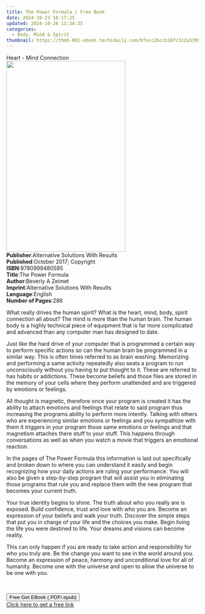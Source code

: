 ```yaml
---
title: The Power Formula | Free Book
date: 2024-10-23 18:17:25
updated: 2024-10-26 11:34:35
categories:
  - Body, Mind & Spirit
thumbnail: https://thmb-001-ebook.techidaily.com/bfecc2bccb18fc312a5399d5d3c69171625bef8a0c292bcc78403d9784342f7c.jpg
---
```

<main id="book-container">
  <div class="flex flex-col">
    <div class="book-brief flex-1 py-6 px-4 sm:p-6 md:py-10 md:px-8">
      <!-- brief-->
      <div class="book-brief-main">Heart - Mind Connection</div>
    </div>
    <div
      class="book-meta-info flex-1 grid gap-4 col-start-1 col-end-3 row-start-1 sm:mb-6 sm:grid-cols-4 lg:gap-6 lg:col-start-2 lg:row-end-6 lg:row-span-6 lg:mb-0"
    >
      <div
        class="book-meta-info-left place-content-center mt-4 p-4 text-sm leading-6 col-start-2 col-span-2 dark:text-slate-400"
      >
        <img
          class="w-full h-500 object-cover rounded-lg sm:h-255 sm:col-span-2 lg:col-span-full"
          src="https://img-001-ebook.techidaily.com/1ede7ae2f64a0bdf311f7736584630f194c3a246917b9f42beeb3609fb90ad0e.jpg"
          alt=""
          width="312"
          height="500"
        />
      </div>
      <div
        class="book-meta-info-right mt-2 col-start-1 row-start-2 col-span-3 self-center"
      >
        <!-- meta data  -->
        <div class="flex flex-col px-4 md:px-8">
          <div class="flex-1">
            <strong>Publisher</strong>:<span class="px-2"
              >Alternative Solutions With Results</span
            >
          </div>
          <div class="flex-1">
            <strong>Published</strong>:<span class="px-2"
              >October 2017; Copyright</span
            >
          </div>
          <div class="flex-1">
            <strong>ISBN</strong>:<span class="px-2">9780999480595</span>
          </div>
          <div class="flex-1">
            <strong>Title</strong>:<span class="px-2">The Power Formula</span>
          </div>
          <div class="flex-1">
            <strong>Author</strong>:<span class="px-2">Beverly A Zeimet</span>
          </div>
          <div class="flex-1">
            <strong>Imprint</strong>:<span class="px-2"
              >Alternative Solutions With Results</span
            >
          </div>
          <div class="flex-1">
            <strong>Language</strong>:<span class="px-2">English</span>
          </div>
          <div class="flex-1">
            <strong>Number of Pages</strong>:<span class="px-2">286</span>
          </div>
        </div>
      </div>
    </div>
    <div class="book-description flex-1 py-6 px-4 sm:p-6 md:py-10 md:px-8">
      <div class="book-description-main">
        <div accordion-content="" id="description">
          <p>
            What really drives the human spirit? What is the heart, mind, body,
            spirit connection all about? The mind is more than the human brain.
            The human body is a highly technical piece of equipment that is far
            more complicated and advanced than any computer man has designed to
            date.
          </p>
          <p>
            Just like the hard drive of your computer that is programmed a
            certain way to perform specific actions so can the human brain be
            programmed in a similar way. This is often times referred to as
            brain washing. Memorizing and performing a same activity repeatedly
            also seats a program to run unconsciously without you having to put
            thought to it. These are referred to has habits or addictions. These
            become beliefs and those files are stored in the memory of your
            cells where they perform unattended and are triggered by emotions or
            feelings.
          </p>
          <p>
            All thought is magnetic, therefore once your program is created it
            has the ability to attach emotions and feelings that relate to said
            program thus increasing the programs ability to perform more
            intently. Talking with others who are experiencing similar emotions
            or feelings and you sympathize with them it triggers in your program
            those same emotions or feelings and that magnetism attaches there
            stuff to your stuff. This happens through conversations as well as
            when you watch a movie that triggers an emotional reaction.
          </p>
          <p>
            In the pages of The Power Formula this information is laid out
            specifically and broken down to where you can understand it easily
            and begin recognizing how your daily actions are ruling your
            performance. You will also be given a step-by-step program that will
            assist you in eliminating those programs that rule you and replace
            them with the new program that becomes your current truth.
          </p>
          <p>
            Your true identity begins to shine. The truth about who you really
            are is exposed. Build confidence, trust and love with who you are.
            Become an expression of your beliefs and walk your truth. Discover
            the simple steps that put you in charge of your life and the choices
            you make. Begin living the life you were destined to life. Your
            dreams and visions can become reality.
          </p>
          <p>
            This can only happen if you are ready to take action and
            responsibility for who you truly are. Be the change you want to see
            in the world around you. Become an expression of peace, harmony and
            unconditional love for all of humanity. Become one with the universe
            and open to allow the universe to be one with you.
          </p>
          <p>&nbsp;</p>
        </div>
        <div class="accordion-fader"></div>
      </div>
    </div>
    <div class="book-excerpts flex-1 py-6 px-4 sm:p-6 md:py-10 md:px-8"></div>
    <div
      class="book-about-author flex-1 py-6 px-4 sm:p-6 md:py-10 md:px-8"
    ></div>
    <div class="book-free-get flex-1 py-6 px-4 sm:p-6 md:py-10 md:px-8">
      <button
        id="btn-free-get"
        class="bg-blue-500 hover:bg-blue-700 text-white font-bold py-2 px-4 rounded"
      >
        Free Get EBook (.PDF/.epub)
      </button>
      <div id="countdown-display" class="px-2 text-lg mt-2"></div>
      <a
        id="free-link"
        class="hidden bg-blue-500 hover:bg-blue-700 text-white font-bold py-2 px-4 rounded"
        href="https://www.ebooks.com/en-us/book/209855880/the-power-formula/beverly-a-zeimet/"
        target="_blank"
        >Click here to get a free link</a
      >
    </div>
    <script>
      let countdownTime = 0;
      let countdownInterval = null;
      document
        .getElementById('btn-free-get')
        .addEventListener('click', startCountdown);
      function startCountdown() {
        countdownTime = new Date().getTime() + 60000 * 3;
        countdownInterval = setInterval(updateCountdown, 1000);
        document.getElementById('btn-free-get').disabled = true;
        document
          .getElementById('btn-free-get')
          .classList.add('bg-gray-500', 'cursor-not-allowed');
      }
      function updateCountdown() {
        let currentTime = new Date().getTime();
        let timeLeft = countdownTime - currentTime;
        let secondsLeft = Math.floor(timeLeft / 1000);
        document.getElementById('countdown-display').innerHTML =
          `Remaining time: ${secondsLeft} seconds.`;
        if (secondsLeft <= 0) {
          clearInterval(countdownInterval);
          document.getElementById('btn-free-get').classList.add('hidden');
          document.getElementById('free-link').classList.remove('hidden');
          document.getElementById('countdown-display').innerHTML = '';
        }
      }
    </script>
  </div>
</main>
